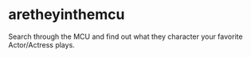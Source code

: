 # aretheyinthemcu
Search through the MCU and find out what they character your favorite Actor/Actress plays.
